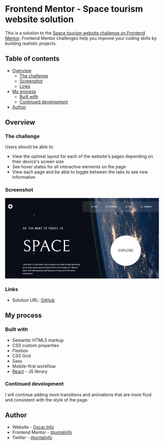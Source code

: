 # Frontend Mentor - Space tourism website solution

This is a solution to the [Space tourism website challenge on Frontend Mentor](https://www.frontendmentor.io/challenges/space-tourism-multipage-website-gRWj1URZ3). Frontend Mentor challenges help you improve your coding skills by building realistic projects. 

## Table of contents

- [Overview](#overview)
  - [The challenge](#the-challenge)
  - [Screenshot](#screenshot)
  - [Links](#links)
- [My process](#my-process)
  - [Built with](#built-with)
  - [Continued development](#continued-development)
- [Author](#author)


## Overview

### The challenge

Users should be able to:

- View the optimal layout for each of the website's pages depending on their device's screen size
- See hover states for all interactive elements on the page
- View each page and be able to toggle between the tabs to see new information

### Screenshot

![](./public/assets/home-screenshot.png)

### Links

- Solution URL: [GitHub](https://github.com/untalinfo/space-tourism-react)

## My process

### Built with

- Semantic HTML5 markup
- CSS custom properties
- Flexbox
- CSS Grid
- Sass
- Mobile-first workflow
- [React](https://reactjs.org/) - JS library


### Continued development

I will continue adding more transitions and animations that are more fluid and consistent with the style of the page.


## Author

- Website - [Oscar Info](https://github.com/untalinfo)
- Frontend Mentor - [@untalinfo](https://www.frontendmentor.io/profile/untalinfo)
- Twitter - [@untalinfo](https://www.twitter.com/untalinfo)

